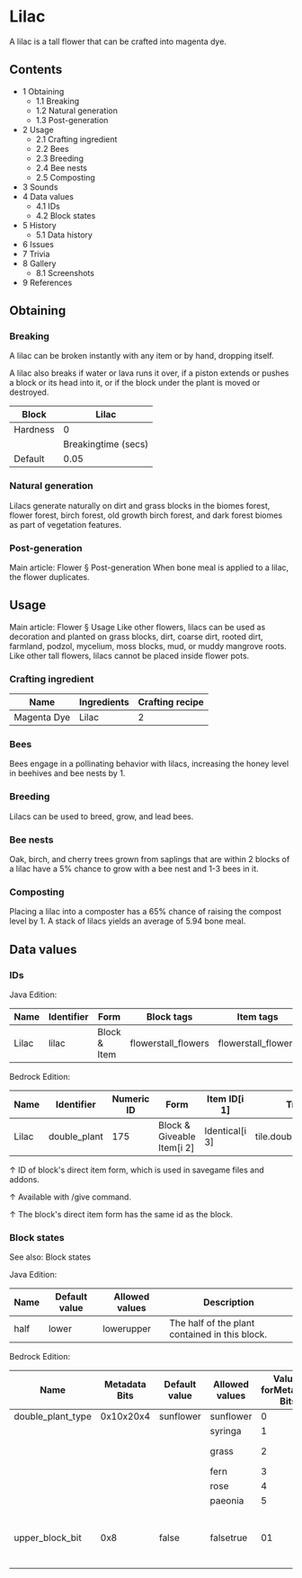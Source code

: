 # Lilac
A lilac is a tall flower that can be crafted into magenta dye.

## Contents
- 1 Obtaining
	- 1.1 Breaking
	- 1.2 Natural generation
	- 1.3 Post-generation
- 2 Usage
	- 2.1 Crafting ingredient
	- 2.2 Bees
	- 2.3 Breeding
	- 2.4 Bee nests
	- 2.5 Composting
- 3 Sounds
- 4 Data values
	- 4.1 IDs
	- 4.2 Block states
- 5 History
	- 5.1 Data history
- 6 Issues
- 7 Trivia
- 8 Gallery
	- 8.1 Screenshots
- 9 References

## Obtaining
### Breaking
A lilac can be broken instantly with any item or by hand, dropping itself.

A lilac also breaks if water or lava runs it over, if a piston extends or pushes a block or its head into it, or if the block under the plant is moved or destroyed.

| Block    | Lilac               |
|----------|---------------------|
| Hardness | 0                   |
|          | Breakingtime (secs) |
| Default  | 0.05                |

### Natural generation
Lilacs generate naturally on dirt and grass blocks in the biomes  forest,  flower forest,  birch forest,  old growth birch forest, and  dark forest biomes as part of vegetation features.


### Post-generation
Main article: Flower § Post-generation
When bone meal is applied to a lilac, the flower duplicates.

## Usage
Main article: Flower § Usage
Like other flowers, lilacs can be used as decoration and planted on grass blocks, dirt, coarse dirt, rooted dirt, farmland, podzol, mycelium, moss blocks, mud, or muddy mangrove roots. Like other tall flowers, lilacs cannot be placed inside flower pots. 

### Crafting ingredient
| Name        | Ingredients | Crafting recipe |
|-------------|-------------|-----------------|
| Magenta Dye | Lilac       | 2               |

### Bees
Bees engage in a pollinating behavior with lilacs, increasing the honey level in beehives and bee nests by 1.

### Breeding
Lilacs can be used to breed, grow, and lead bees.

### Bee nests
Oak, birch, and cherry trees grown from saplings that are within 2 blocks of a lilac have a 5% chance to grow with a bee nest and 1-3 bees in it.

### Composting
Placing a lilac into a composter has a 65% chance of raising the compost level by 1. A stack of lilacs yields an average of 5.94 bone meal.

## Data values
### IDs
Java Edition:

| Name  | Identifier | Form         | Block tags          | Item tags           | Translation key       |
|-------|------------|--------------|---------------------|---------------------|-----------------------|
| Lilac | lilac      | Block & Item | flowerstall_flowers | flowerstall_flowers | block.minecraft.lilac |

Bedrock Edition:

| Name  | Identifier   | Numeric ID | Form                       | Item ID[i 1]   | Translation key                |
|-------|--------------|------------|----------------------------|----------------|--------------------------------|
| Lilac | double_plant | 175        | Block & Giveable Item[i 2] | Identical[i 3] | tile.double_plant.syringa.name |


↑ ID of block's direct item form, which is used in savegame files and addons.

↑ Available with /give command.

↑ The block's direct item form has the same id as the block.


### Block states
See also: Block states

Java Edition:

| Name | Default value | Allowed values | Description                                    |
|------|---------------|----------------|------------------------------------------------|
| half | lower         | lowerupper     | The half of the plant contained in this block. |

Bedrock Edition:

| Name              | Metadata Bits | Default value | Allowed values | Values forMetadata Bits | Description                                               |
|-------------------|---------------|---------------|----------------|-------------------------|-----------------------------------------------------------|
| double_plant_type | 0x10x20x4     | sunflower     | sunflower      | 0                       | Sunflower                                                 |
|                   |               |               | syringa        | 1                       | Lilac                                                     |
|                   |               |               | grass          | 2                       | Double Tallgrass                                          |
|                   |               |               | fern           | 3                       | Large Fern                                                |
|                   |               |               | rose           | 4                       | Rose Bush                                                 |
|                   |               |               | paeonia        | 5                       | Peony                                                     |
| upper_block_bit   | 0x8           | false         | falsetrue      | 01                      | If it is the upper half of the plant. For items, it is 0. |

